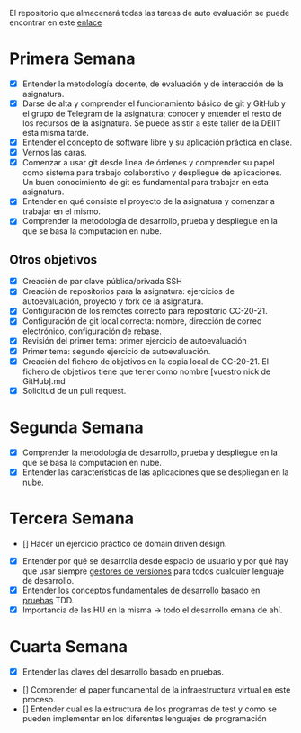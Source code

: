 El repositorio que almacenará todas las tareas de auto evaluación se puede encontrar en este [enlace](https://github.com/FernandoRoldan93/Ejercicios-CC)

# Primera Semana

- [x] Entender la metodología docente, de evaluación y de interacción de la asignatura.
- [x] Darse de alta y comprender el funcionamiento básico de git y GitHub y el grupo de Telegram de la asignatura; conocer y entender el resto de los recursos de la asignatura. Se puede asistir a este taller de la DEIIT esta misma tarde.
- [x] Entender el concepto de software libre y su aplicación práctica en clase.
- [x] Vernos las caras.
- [x] Comenzar a usar git desde línea de órdenes y comprender su papel como sistema para trabajo colaborativo y despliegue de aplicaciones. Un buen conocimiento de git es fundamental para trabajar en esta asignatura.
- [x] Entender en qué consiste el proyecto de la asignatura y comenzar a trabajar en el mismo.
- [x] Comprender la metodología de desarrollo, prueba y despliegue en la que se basa la computación en nube.

## Otros objetivos
- [x] Creación de par clave pública/privada SSH
- [x] Creación de repositorios para la asignatura: ejercicios de autoevaluación, proyecto y fork de la asignatura.
- [x] Configuración de los remotes correcto para repositorio CC-20-21.
- [x] Configuración de git local correcta: nombre, dirección de correo electrónico, configuración de rebase.
- [x] Revisión del primer tema: primer ejercicio de autoevaluación
- [x] Primer tema: segundo ejercicio de autoevaluación.
- [x] Creación del fichero de objetivos en la copia local de CC-20-21. El fichero de objetivos tiene que tener como nombre [vuestro nick de GitHub].md
- [x] Solicitud de un pull request.

# Segunda Semana
- [x] Comprender la metodología de desarrollo, prueba y despliegue en la que se basa la computación en nube.
- [x] Entender las características de las aplicaciones que se despliegan en la nube.    

# Tercera Semana
- [] Hacer un ejercicio práctico de domain driven design.
- [x] Entender por qué se desarrolla desde espacio de usuario y por qué
  hay que usar siempre [gestores de versiones](http://jj.github.io/CC/documentos/temas/Desarrollo_basado_en_pruebas#entornos-virtuales-de-desarrollo) para todos cualquier lenguaje de desarrollo.
- [x] Entender los conceptos fundamentales de [desarrollo basado en
  pruebas](http://jj.github.io/CC/documentos/temas/Desarrollo_basado_en_pruebas#entornos-virtuales-de-desarrollo) TDD.
- [x] Importancia de las HU en la misma → todo el desarrollo emana de ahí.

# Cuarta Semana
- [x] Entender las claves del desarrollo basado en pruebas.
- [] Comprender el paper fundamental de la infraestructura virtual en este proceso.
- [] Entender cual es la estructura de los programas de test y cómo se pueden implementar en los diferentes lenguajes de programación
